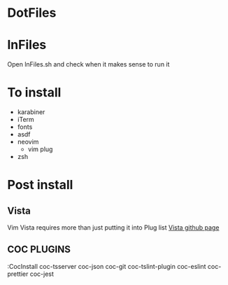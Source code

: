 # DotFiles

# lnFiles

Open lnFiles.sh and check when it makes sense to run it

# To install
- karabiner
- iTerm
- fonts
- asdf
- neovim
  - vim plug
- zsh

# Post install

## Vista
Vim Vista requires more than just putting it into Plug list [Vista github page](https://github.com/liuchengxu/vista.vim)

## COC PLUGINS

:CocInstall coc-tsserver coc-json coc-git coc-tslint-plugin coc-eslint coc-prettier coc-jest
